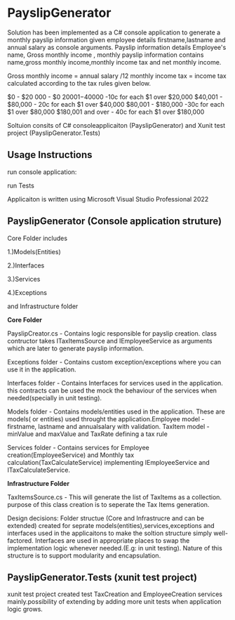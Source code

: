 # PayslipGenerator
Solution has been implemented as a C# console application to generate a monthly payslip information given employee details firstname,lastname and annual salary as console arguments. Payslip information details Employee's name, Gross monthly income , 
 monthly payslip information contains  name,gross monthly income,monthly income tax and net monthly income. 
 
 Gross monthly income = annual salary /12 
 monthly income tax = income tax calculated according to the tax rules given below. 
 
 $0 - $20 000 - $0
 $20001 -$40000 -10c for each $1 over $20,000
 $40,001 - $80,000 - 20c for each $1 over $40,000
 $80,001 - $180,000 -30c for each $1 over $80,000
 $180,001 and over - 40c for each $1 over $180,000
 

Soltuion consits of C# consoleapplicaiton (PayslipGenerator) and Xunit test project (PayslipGenerator.Tests)
## Usage Instructions
 run console application:
 
 run Tests

 Applicaiton is written using Microsoft Visual Studio Professional 2022 
 
 ## PayslipGenerator (Console application struture)
 Core Folder includes 
 
 1.)Models(Entities)
 
 2.)Interfaces
 
 3.)Services
 
 4.)Exceptions
 
 and Infrastructure folder
 
  **Core Folder** 
  
   PayslipCreator.cs - Contains logic responsible for payslip creation. class contructor takes ITaxItemsSource and IEmployeeService as arguments which are later
                         to generate payslip information.
                         
   Exceptions folder - Contains custom exception/exceptions where you can use it in the application.
                      
   Interfaces folder - Contains Interfaces for services used in the application. this contracts can be used the mock the behaviour of the services when needed(specially in unit testing).
     
   Models folder  - Contains models/entities used in the application. These are models( or entities) used throught the application.Employee model - firstname, lastname and annualsalary with validation.
                 TaxItem model - minValue and maxValue and TaxRate defining a tax rule 
                
 Services folder - Contains services for Employee creation(EmployeeService) and Monthly tax calculation(TaxCalculateService) implementing IEmployeeService and            ITaxCalculateService.
  
      
    
     
  **Infrastructure Folder** 
  
  TaxItemsSource.cs -  This will generate the list of TaxItems as a collection. purpose of this class creation is to seperate the Tax Items generation. 
     
 Design decisions: Folder structue (Core and Infrastrucre and can be extended) created for seprate models(entities),services,exceptions and interfaces used in the applicaitons to make the soltion structure simply well-factored. Interfaces are used in appropriate places to swap the implementation logic whenever needed.(E.g: in unit testing). Nature of this structure is to support modularity and encapsulation.
 
 ## PayslipGenerator.Tests (xunit test project)
 
 xunit test project created test TaxCreation and EmployeeCreation services mainly.possibility of extending by adding more unit tests when application logic grows.  
 
       
